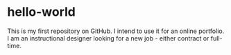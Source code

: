 # hello-world
This is my first repository on GitHub. I intend to use it for an online portfolio.
I am an instructional designer looking for a new job - either contract or full-time.
